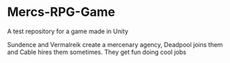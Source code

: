 # Mercs-RPG-Game
A test repository for a game made in Unity

Sundence and Vermalreik create a mercenary agency, Deadpool joins them and Cable hires them sometimes. They get fun doing cool jobs
